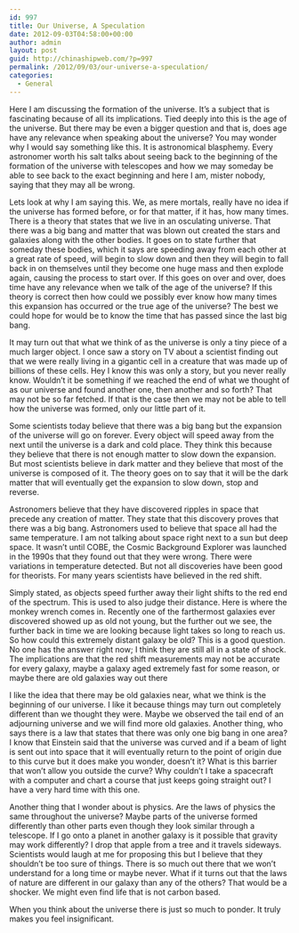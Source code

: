 ```yaml
---
id: 997
title: Our Universe, A Speculation
date: 2012-09-03T04:58:00+00:00
author: admin
layout: post
guid: http://chinashipweb.com/?p=997
permalink: /2012/09/03/our-universe-a-speculation/
categories:
  - General
---
```

Here I am discussing the formation of the universe. It&#8217;s a subject that is fascinating because of all its implications. Tied deeply into this is the age of the universe. But there may be even a bigger question and that is, does age have any relevance when speaking about the universe? You may wonder why I would say something like this. It is astronomical blasphemy. Every astronomer worth his salt talks about seeing back to the beginning of the formation of the universe with telescopes and how we may someday be able to see back to the exact beginning and here I am, mister nobody, saying that they may all be wrong. 

Lets look at why I am saying this. We, as mere mortals, really have no idea if the universe has formed before, or for that matter, if it has, how many times. There is a theory that states that we live in an osculating universe. That there was a big bang and matter that was blown out created the stars and galaxies along with the other bodies. It goes on to state further that someday these bodies, which it says are speeding away from each other at a great rate of speed, will begin to slow down and then they will begin to fall back in on themselves until they become one huge mass and then explode again, causing the process to start over. If this goes on over and over, does time have any relevance when we talk of the age of the universe? If this theory is correct then how could we possibly ever know how many times this expansion has occurred or the true age of the universe? The best we could hope for would be to know the time that has passed since the last big bang.

It may turn out that what we think of as the universe is only a tiny piece of a much larger object. I once saw a story on TV about a scientist finding out that we were really living in a gigantic cell in a creature that was made up of billions of these cells. Hey I know this was only a story, but you never really know. Wouldn&#8217;t it be something if we reached the end of what we thought of as our universe and found another one, then another and so forth? That may not be so far fetched. If that is the case then we may not be able to tell how the universe was formed, only our little part of it.

Some scientists today believe that there was a big bang but the expansion of the universe will go on forever. Every object will speed away from the next until the universe is a dark and cold place. They think this because they believe that there is not enough matter to slow down the expansion. But most scientists believe in dark matter and they believe that most of the universe is composed of it. The theory goes on to say that it will be the dark matter that will eventually get the expansion to slow down, stop and reverse.

Astronomers believe that they have discovered ripples in space that precede any creation of matter. They state that this discovery proves that there was a big bang. Astronomers used to believe that space all had the same temperature. I am not talking about space right next to a sun but deep space. It wasn&#8217;t until COBE, the Cosmic Background Explorer was launched in the 1990s that they found out that they were wrong. There were variations in temperature detected. But not all discoveries have been good for theorists. For many years scientists have believed in the red shift. 

Simply stated, as objects speed further away their light shifts to the red end of the spectrum. This is used to also judge their distance. Here is where the monkey wrench comes in. Recently one of the farthermost galaxies ever discovered showed up as old not young, but the further out we see, the further back in time we are looking because light takes so long to reach us. So how could this extremely distant galaxy be old? This is a good question. No one has the answer right now; I think they are still all in a state of shock. The implications are that the red shift measurements may not be accurate for every galaxy, maybe a galaxy aged extremely fast for some reason, or maybe there are old galaxies way out there

I like the idea that there may be old galaxies near, what we think is the beginning of our universe. I like it because things may turn out completely different than we thought they were. Maybe we observed the tail end of an adjourning universe and we will find more old galaxies. Another thing, who says there is a law that states that there was only one big bang in one area? I know that Einstein said that the universe was curved and if a beam of light is sent out into space that it will eventually return to the point of origin due to this curve but it does make you wonder, doesn&#8217;t it? What is this barrier that won&#8217;t allow you outside the curve? Why couldn&#8217;t I take a spacecraft with a computer and chart a course that just keeps going straight out? I have a very hard time with this one.

Another thing that I wonder about is physics. Are the laws of physics the same throughout the universe? Maybe parts of the universe formed differently than other parts even though they look similar through a telescope. If I go onto a planet in another galaxy is it possible that gravity may work differently? I drop that apple from a tree and it travels sideways. Scientists would laugh at me for proposing this but I believe that they shouldn&#8217;t be too sure of things. There is so much out there that we won&#8217;t understand for a long time or maybe never. What if it turns out that the laws of nature are different in our galaxy than any of the others? That would be a shocker. We might even find life that is not carbon based.

When you think about the universe there is just so much to ponder. It truly makes you feel insignificant.